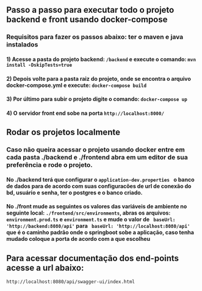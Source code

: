 ## Passo a passo para executar todo o projeto backend e front usando docker-compose

### Requisitos para fazer os passos abaixo: ter o maven e java instalados

#### 1) Acesse a pasta do projeto backend: ``` /backend ``` e execute o comando: ``` mvn install -DskipTests=true ```
#### 2) Depois volte para a pasta raiz do projeto, onde se encontra o arquivo docker-compose.yml e execute: ``` docker-compose build ```
#### 3) Por último para subir o projeto digite o comando: ``` docker-compose up ```
#### 4) O servidor front end sobe na porta ``` http://localhost:8000/ ```

## Rodar os projetos localmente

### Caso não queira acessar o projeto usando docker entre em cada pasta ./backend e ./frontend abra em um editor de sua preferência e rode o projeto. 
#### No ./backend terá que configurar o ``` application-dev.properties  ``` o banco de dados para de acordo com suas configuracões de url de conexão do bd, usuário e senha, ter o postgres e o banco criado.

#### No ./front mude as seguintes os valores das variáveis de ambiente no seguinte local: ``` ./frontend/src/environments ```,   abras os arquivos: ``` environment.prod.ts ``` e ``` environment.ts ``` e mude o valor de ```  baseUrl: 'http://backend:8080/api' ``` para ```  baseUrl: 'http://localhost:8080/api' ``` que é o caminho padrão onde o springboot sobe a aplicação, caso tenha mudado coloque a porta de acordo com a que escolheu

## Para acessar documentação dos end-points acesse a url abaixo:
``` http://localhost:8080/api/swagger-ui/index.html ``` 
